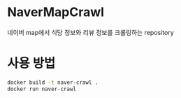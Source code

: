 # NaverMapCrawl
네이버 map에서 식당 정보와 리뷰 정보를 크롤링하는 repository

# 사용 방법
```bash
docker build -t naver-crawl .
docker run naver-crawl
```